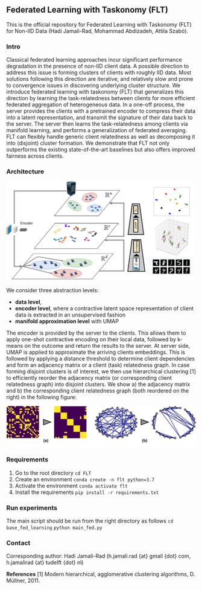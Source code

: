 ## Federated Learning with Taskonomy (FLT)
This is the official repository for Federated Learning with Taskonomy (FLT) for Non-IID Data (Hadi Jamali-Rad, Mohammad Abdizadeh, Attila Szabó).

### Intro
Classical federated learning approaches incur significant performance degradation in the presence of non-IID client data. A possible direction to address this issue is forming clusters of clients with roughly IID data. Most solutions following this direction are iterative, and relatively slow and prone to convergence issues in discovering underlying cluster structure. We introduce federated learning with taskonomy (FLT) that generalizes this direction by learning the task-relatedness between clients for more efficient federated aggregation of heterogeneous data. In a one-off process, the server provides the clients with a pretrained encoder to compress their data into a latent representation, and transmit the signature of their data back to the server. The server then learns the task-relatedness among clients via manifold learning, and performs a generalization of federated averaging. FLT can flexibly handle generic client relatedness as well as decomposing it into (disjoint) cluster formation. We demonstrate that FLT not only outperforms the existing state-of-the-art baselines but also offers improved fairness across clients.

### Architecture
<img src="Figures/architecture.png" width="500" >

We consider three abstraction levels: 
- **data level**,
- **encoder level**, where a contractive latent space representation of client data is extracted in an unsupervised fashion
- **manifold approximation level** with UMAP

The encoder is provided by the server to the clients. This allows them to apply one-shot contractive encoding on their local data, followed by k-means on the outcome and return the results to the server. At server side, UMAP is applied to approximate the arriving clients embeddings. 
This is followed by applying a distance threshold to determine client dependencies and form an adjacency matrix or a client (task) relatedness graph. In case forming disjoint clusters is of interest, we then use hierarchical clustering [1] to efficiently reorder the adjacency matrix (or corresponding client relatedness graph) into disjoint clusters. We show a) the adjacency matrix and b) the corresponding client relatedness graph (both reordered on the right) in the following figure:

<img src="Figures/graph_adjacency.png" width="700" >

### Requirements
1. Go to the root directory ```cd FLT```
2. Create an environment ```conda create -n flt python=3.7```
3. Activate the environment ```conda activate flt```
4. Install the requirements ```pip install -r requirements.txt```

### Run experiments
The main script should be run from the right directory as follows
```cd base_fed_learning```
```python main_fed.py```

### Contact
Corresponding author: Hadi Jamali-Rad (h.jamali.rad {at} gmail {dot} com, h.jamalirad {at} tudelft {dot} nl)

**References**
[1] Modern hierarchical, agglomerative clustering algorithms, D. Müllner, 2011.
<!-- [1] An efficient framework for clustered federated learning, A. Gosh, J. Chung, D. Yin, and K. Ramchandran, 2020. -->
<!-- [2] Multi-center federated learning, M. Xie, G. Long, T. Shen, T. Zhou, X. Wang, and J. Jiang, 2020. -->
<!-- [3] Heterogeneity for the Win: Communication-Efficient Federated Clustering, D. K. Dennis and V. Smith, 2020.  -->